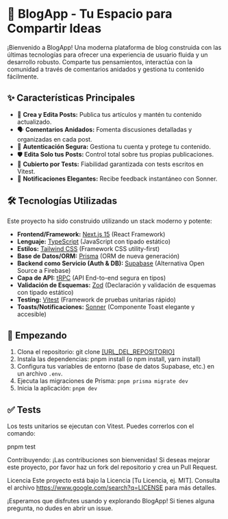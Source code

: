# 🚀 BlogApp - Tu Espacio para Compartir Ideas

¡Bienvenido a BlogApp! Una moderna plataforma de blog construida con las últimas tecnologías para ofrecer una experiencia de usuario fluida y un desarrollo robusto. Comparte tus pensamientos, interactúa con la comunidad a través de comentarios anidados y gestiona tu contenido fácilmente.

## ✨ Características Principales

* 📝 **Crea y Edita Posts:** Publica tus artículos y mantén tu contenido actualizado.
* 🗣️ **Comentarios Anidados:** Fomenta discusiones detalladas y organizadas en cada post.
* 🔐 **Autenticación Segura:** Gestiona tu cuenta y protege tu contenido.
* 🛡️ **Edita Solo tus Posts:** Control total sobre tus propias publicaciones.
* 🔬 **Cubierto por Tests:** Fiabilidad garantizada con tests escritos en Vitest.
* 🔔 **Notificaciones Elegantes:** Recibe feedback instantáneo con Sonner.

## 🛠️ Tecnologías Utilizadas

Este proyecto ha sido construido utilizando un stack moderno y potente:

* **Frontend/Framework:** [Next.js 15](https://nextjs.org/) (React Framework)
* **Lenguaje:** [TypeScript](https://www.typescriptlang.org/) (JavaScript con tipado estático)
* **Estilos:** [Tailwind CSS](https://tailwindcss.com/) (Framework CSS utility-first)
* **Base de Datos/ORM:** [Prisma](https://www.prisma.io/) (ORM de nueva generación)
* **Backend como Servicio (Auth & DB):** [Supabase](https://supabase.io/) (Alternativa Open Source a Firebase)
* **Capa de API:** [tRPC](https://trpc.io/) (API End-to-end segura en tipos)
* **Validación de Esquemas:** [Zod](https://zod.dev/) (Declaración y validación de esquemas con tipado estático)
* **Testing:** [Vitest](https://vitest.dev/) (Framework de pruebas unitarias rápido)
* **Toasts/Notificaciones:** [Sonner](https://sonner.emrebunar.com/) (Componente Toast elegante y accesible)

## 🚀 Empezando


1.  Clona el repositorio: git clone [[URL_DEL_REPOSITORIO]](https://github.com/TobiasOnandia/blog.git)
2.  Instala las dependencias: pnpm install (o npm install, yarn install)
3.  Configura tus variables de entorno (base de datos Supabase, etc.) en un archivo `.env`.
4.  Ejecuta las migraciones de Prisma: `pnpm prisma migrate dev`
5.  Inicia la aplicación: `pnpm dev`

## ✅ Tests

Los tests unitarios se ejecutan con Vitest. Puedes correrlos con el comando:

pnpm test

Contribuyendo:
¡Las contribuciones son bienvenidas! Si deseas mejorar este proyecto, por favor haz un fork del repositorio y crea un Pull Request.

Licencia
Este proyecto está bajo la Licencia [Tu Licencia, ej. MIT]. Consulta el archivo https://www.google.com/search?q=LICENSE para más detalles.

¡Esperamos que disfrutes usando y explorando BlogApp! Si tienes alguna pregunta, no dudes en abrir un issue.

```bash
